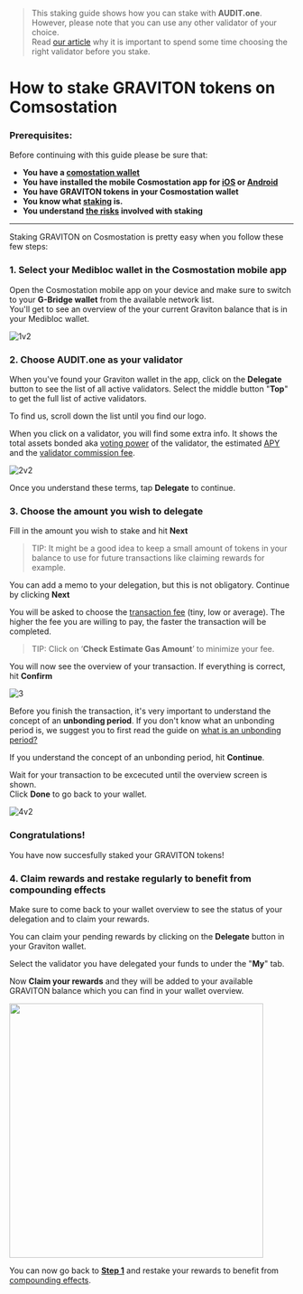   > This staking guide shows how you can stake with **AUDIT.one**. <br>
  > However, please note that you can use any other validator of your choice. <br>
  > Read [our article](Importance_of_choosing_the_right_validator.md) why it is important to spend some time choosing the right validator before you stake.

# How to stake GRAVITON tokens on Comsostation 

### Prerequisites:

Before continuing with this guide please be sure that:

- **You have a [comostation wallet](How_to_create_a_cosmostation_wallet.md)**
- **You have installed the mobile Cosmostation app for [iOS](https://apps.apple.com/app/cosmostation/id1459830339) or [Android](https://play.google.com/store/apps/details?id=wannabit.io.cosmostaion)**
- **You have GRAVITON tokens in your Cosmostation wallet**
- **You know what [staking](What_is_staking.md) is.**
- **You understand [the risks](Risks_of_staking.md) involved with staking**

***

Staking GRAVITON on Cosmostation is pretty easy when you follow these few steps:

### 1.  **<a name="step1"> Select your Medibloc wallet in the Cosmostation mobile app </a>**

Open the Cosmostation mobile app on your device and make sure to switch to your **G-Bridge wallet** from the available network list. <br>
You'll get to see an overview of the your current Graviton balance that is in your Medibloc wallet.

![1v2](https://user-images.githubusercontent.com/95366163/152378973-6220534d-4d48-418d-aab1-56b833706ac8.png)


### 2.  **Choose AUDIT.one as your validator**

When you've found your Graviton wallet in the app, click on the **Delegate** button to see the list of all active validators. Select the middle button "**Top**" to get the full list of active validators. <br>

To find us, scroll down the list until you find our logo. <br>

When you click on a validator, you will find some extra info. It shows the total assets bonded aka [voting power](Voting_power.md) of the validator, the estimated [APY](APY.md) and the [validator commission fee](Validator_fee.md).

![2v2](https://user-images.githubusercontent.com/95366163/152378929-7f989d86-ae35-481b-8af8-9e609fc81a56.png)

Once you understand these terms, tap **Delegate** to continue. <br>

### 3.  **Choose the amount you wish to delegate**

Fill in the amount you wish to stake and hit **Next**
  > TIP: It might be a good idea to keep a small amount of tokens in your balance to use for future transactions like claiming rewards for example.

You can add a memo to your delegation, but this is not obligatory. Continue by clicking **Next** <br>

You will be asked to choose the [transaction fee](Transaction_fees.md) (tiny, low or average). 
The higher the fee you are willing to pay, the faster the transaction will be completed. 
  > TIP: Click on ‘**Check Estimate Gas Amount**’ to minimize your fee.

You will now see the overview of your transaction. If everything is correct, hit **Confirm**

![3](https://user-images.githubusercontent.com/95366163/152358324-df5884f0-e658-4f0c-85f7-840575d9d18e.png)


Before you finish the transaction, it's very important to understand the concept of an **unbonding period**.
If you don't know what an unbonding period is, we suggest you to first read the guide on [what is an unbonding period?](Unbonding_period.md) <br>

If you understand the concept of an unbonding period, hit **Continue**. <br>

Wait for your transaction to be excecuted until the overview screen is shown. <br>
Click **Done** to go back to your wallet.

![4v2](https://user-images.githubusercontent.com/95366163/152379241-bba62854-4f55-4968-9d90-107d00d7540d.png)

### **Congratulations!** 
You have now succesfully staked your GRAVITON tokens!


### 4.  **Claim rewards and restake regularly to benefit from compounding effects**

Make sure to come back to your wallet overview to see the status of your delegation and to claim your rewards.<br>

You can claim your pending rewards by clicking on the **Delegate** button in your Graviton wallet.<br>

Select the validator you have delegated your funds to under the "**My**" tab. <br>

Now **Claim your rewards** and they will be added to your available GRAVITON balance which you can find in your wallet overview.<br>

<img height="450" src="https://user-images.githubusercontent.com/95366163/152363745-c1a11b5a-867c-4e6e-8184-3c21e843d61e.png">

You can now go back to [**Step 1**](#step1) and restake your rewards to benefit from [compounding effects](Compound_interest.md).
